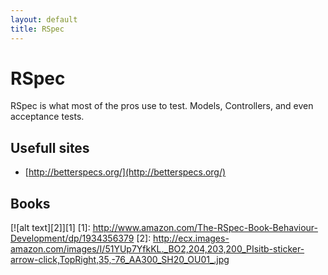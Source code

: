 ```yaml
---
layout: default
title: RSpec
---
```


RSpec
=====

RSpec is what most of the pros use to test.  Models, Controllers, and even acceptance tests.

Usefull sites
-------------

* [http://betterspecs.org/](http://betterspecs.org/)

Books
-----
[![alt text][2]][1]
  [1]: http://www.amazon.com/The-RSpec-Book-Behaviour-Development/dp/1934356379
  [2]: http://ecx.images-amazon.com/images/I/51YUp7YfkKL._BO2,204,203,200_PIsitb-sticker-arrow-click,TopRight,35,-76_AA300_SH20_OU01_.jpg
